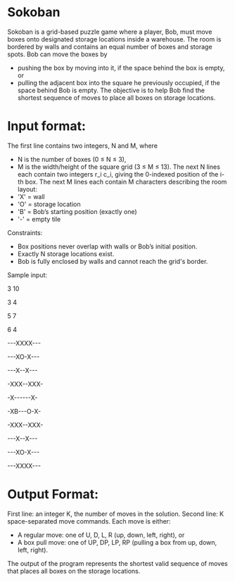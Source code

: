 # Sokoban
Sokoban is a grid-based puzzle game where a player, Bob, must move boxes onto designated storage locations inside a warehouse. The room is bordered by walls and contains an equal number of boxes and storage spots. 
Bob can move the boxes by 
- pushing the box by moving into it, if the space behind the box is empty, or
- pulling the adjacent box into the square he previously occupied, if the space behind Bob is empty.
The objective is to help Bob find the shortest sequence of moves to place all boxes on storage locations.

# Input format:
The first line contains two integers, N and M, where
- N is the number of boxes (0 ≤ N ≤ 3),
- M is the width/height of the square grid (3 ≤ M ≤ 13).
The next N lines each contain two integers r_i c_i, giving the 0-indexed position of the i-th box.
The next M lines each contain M characters describing the room layout:
- 'X' = wall
- 'O' = storage location
- 'B' = Bob’s starting position (exactly one)
- '-' = empty tile

Constraints:
- Box positions never overlap with walls or Bob’s initial position.
- Exactly N storage locations exist.
- Bob is fully enclosed by walls and cannot reach the grid's border.

Sample input:

3 10

3 4

5 7

6 4

---XXXX---

---XO-X---

---X--X---

-XXX--XXX-

-X------X-

-XB---O-X-

-XXX--XXX-

---X--X---

---XO-X---

---XXXX---

# Output Format:
First line: an integer K, the number of moves in the solution.
Second line: K space-separated move commands.
Each move is either:
- A regular move: one of U, D, L, R (up, down, left, right), or
- A box pull move: one of UP, DP, LP, RP (pulling a box from up, down, left, right).

The output of the program represents the shortest valid sequence of moves that places all boxes on the storage locations.





